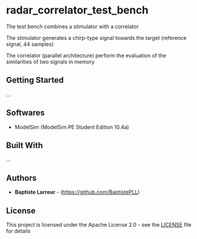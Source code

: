 # radar_correlator_test_bench

The test bench combines a stimulator with a correlator

The stimulator generates a chirp-type signal towards the target (reference signal, 44 samples)

The correlator (parallel architecture) perform the evaluation of the similarities of two signals in memory

## Getting Started

...

## Softwares

* ModelSim (ModelSim PE Student Edition 10.4a)

## Built With

...

## Authors

* **Baptiste Larreur** - (https://github.com/BaptistePLL)

## License

This project is licensed under the Apache License 2.0 - see the [LICENSE](LICENSE) file for details
